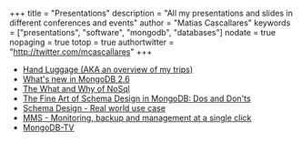 +++
title = "Presentations"
description = "All my presentations and slides in different conferences and events"
author = "Matias Cascallares"
keywords = ["presentations", "software", "mongodb", "databases"]
nodate = true
nopaging = true
totop = true
authortwitter = "http://twitter.com/mcascallares"
+++

- [Hand Luggage (AKA an overview of my trips)](http://hand-luggage.appspot.com/)
- [What's new in MongoDB 2.6](http://slides.com/mcascallares/mongodb-sa-road-trip-ba)
- [The What and Why of NoSql](http://www.slideshare.net/MatiasCascallares/the-what-and-why-of-nosql)
- [The Fine Art of Schema Design in MongoDB: Dos and Don'ts](http://www.slideshare.net/MatiasCascallares/the-fine-art-of-schema-design-in-mongodb-dos-and-donts)
- [Schema Design - Real world use case](http://www.slideshare.net/MatiasCascallares/schema-design-real-world-use-case)
- [MMS - Monitoring, backup and management at a single click](http://www.slideshare.net/MatiasCascallares/02-mms-monitoring-backup-and-management-at-a-single-click)
- [MongoDB-TV](http://mcascallares.github.io/resources/MongoDB-TV/index.html)

